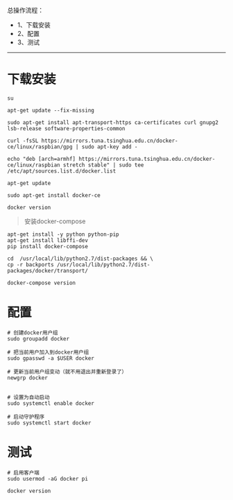 <!--
 * @Descripttion: 
 * @version: 0.1
 * @Author: DK_Li
 * @Date: 2020-03-10 20:18:18
 * @LastEditors: DK_Li
 * @LastEditTime: 2020-03-14 20:32:50
 -->
总操作流程：
- 1、下载安装
- 2、配置
- 3、测试

***

# 下载安装


```shell
su

apt-get update --fix-missing

sudo apt-get install apt-transport-https ca-certificates curl gnupg2 lsb-release software-properties-common

curl -fsSL https://mirrors.tuna.tsinghua.edu.cn/docker-ce/linux/raspbian/gpg | sudo apt-key add -

echo "deb [arch=armhf] https://mirrors.tuna.tsinghua.edu.cn/docker-ce/linux/raspbian stretch stable" | sudo tee /etc/apt/sources.list.d/docker.list

apt-get update

sudo apt-get install docker-ce

docker version
```

> 安装docker-compose

```
apt-get install -y python python-pip
apt-get install libffi-dev
pip install docker-compose

cd  /usr/local/lib/python2.7/dist-packages && \
cp -r backports /usr/local/lib/python2.7/dist-packages/docker/transport/

docker-compose version
```

# 配置

```shell
# 创建docker用户组
sudo groupadd docker

# 把当前用户加入到docker用户组
sudo gpasswd -a $USER docker

# 更新当前用户组变动（就不用退出并重新登录了）
newgrp docker 


# 设置为自动启动
sudo systemctl enable docker

# 启动守护程序
sudo systemctl start docker
```


# 测试

```
# 启用客户端
sudo usermod -aG docker pi

docker version
```

